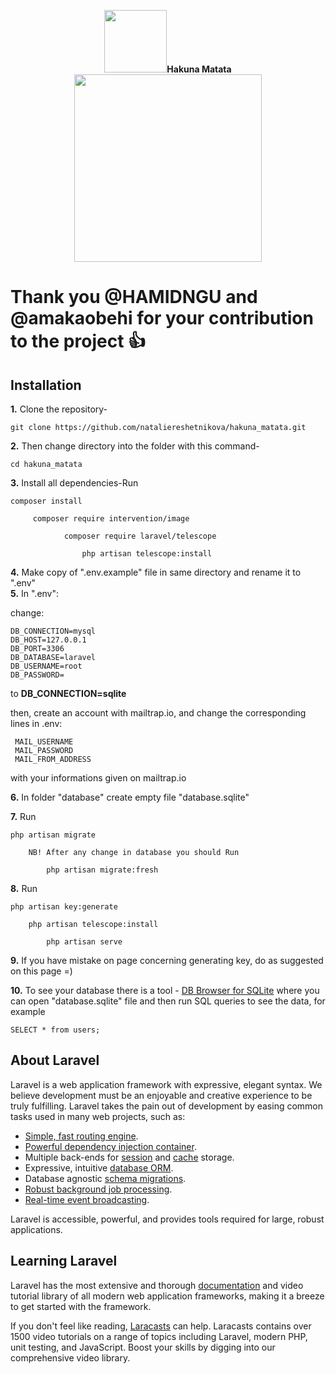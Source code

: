 <p align="center"><img src="https://cdn.icon-icons.com/icons2/390/PNG/512/lion_39035.png" width="100"><strong>Hakuna Matata</strong>
    <img src="https://res.cloudinary.com/dtfbvvkyp/image/upload/v1566331377/laravel-logolockup-cmyk-red.svg" width="300"></p>
<p align="center">

# Thank you @HAMIDNGU and @amakaobehi for your contribution to the project :+1:

## Installation

**1.** Clone the repository-

```
git clone https://github.com/nataliereshetnikova/hakuna_matata.git
```

**2.** Then change directory into the folder with this command-

```
cd hakuna_matata
```

**3.** Install all dependencies-Run

```
composer install

     composer require intervention/image

            composer require laravel/telescope

                php artisan telescope:install
```

**4.** Make copy of ".env.example" file in same directory and rename it to ".env"<br/>
**5.** In ".env":

change:

```
DB_CONNECTION=mysql
DB_HOST=127.0.0.1
DB_PORT=3306
DB_DATABASE=laravel
DB_USERNAME=root
DB_PASSWORD=
```

to
**DB_CONNECTION=sqlite**

then, create an account with mailtrap.io, and change the corresponding lines in .env:

     MAIL_USERNAME
     MAIL_PASSWORD
     MAIL_FROM_ADDRESS

with your informations given on mailtrap.io

**6.** In folder "database" create empty file "database.sqlite"<br/>

**7.** Run

```
php artisan migrate

    NB! After any change in database you should Run

        php artisan migrate:fresh
```

**8.** Run

```
php artisan key:generate

    php artisan telescope:install

        php artisan serve

```

**9.** If you have mistake on page concerning generating key, do as suggested on this page =)

**10.** To see your database there is a tool - [DB Browser for SQLite](https://sqlitebrowser.org/) where you can open "database.sqlite" file and then run SQL queries to see the data, for example

```
SELECT * from users;
```

## About Laravel

Laravel is a web application framework with expressive, elegant syntax. We believe development must be an enjoyable and creative experience to be truly fulfilling. Laravel takes the pain out of development by easing common tasks used in many web projects, such as:

-   [Simple, fast routing engine](https://laravel.com/docs/routing).
-   [Powerful dependency injection container](https://laravel.com/docs/container).
-   Multiple back-ends for [session](https://laravel.com/docs/session) and [cache](https://laravel.com/docs/cache) storage.
-   Expressive, intuitive [database ORM](https://laravel.com/docs/eloquent).
-   Database agnostic [schema migrations](https://laravel.com/docs/migrations).
-   [Robust background job processing](https://laravel.com/docs/queues).
-   [Real-time event broadcasting](https://laravel.com/docs/broadcasting).

Laravel is accessible, powerful, and provides tools required for large, robust applications.

## Learning Laravel

Laravel has the most extensive and thorough [documentation](https://laravel.com/docs) and video tutorial library of all modern web application frameworks, making it a breeze to get started with the framework.

If you don't feel like reading, [Laracasts](https://laracasts.com) can help. Laracasts contains over 1500 video tutorials on a range of topics including Laravel, modern PHP, unit testing, and JavaScript. Boost your skills by digging into our comprehensive video library.
